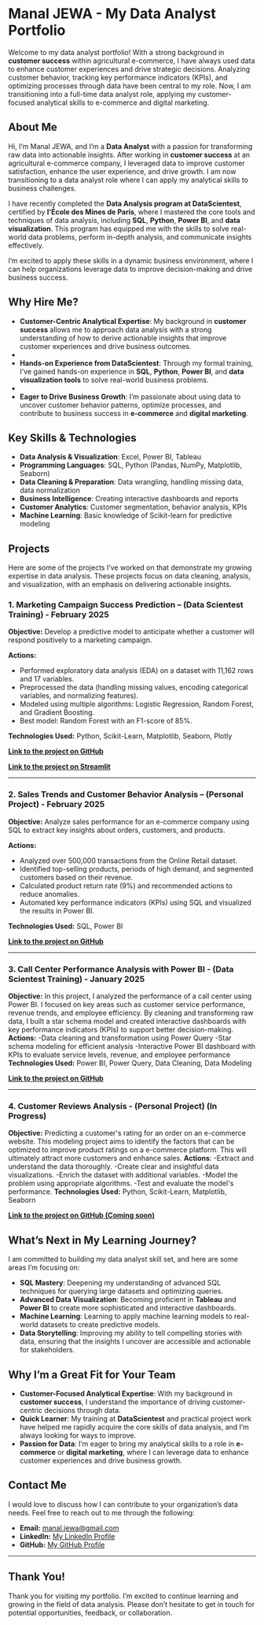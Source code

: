 # Manal JEWA - My Data Analyst Portfolio

Welcome to my data analyst portfolio! With a strong background in **customer success** within agricultural e-commerce, I have always used data to enhance customer experiences and drive strategic decisions. Analyzing customer behavior, tracking key performance indicators (KPIs), and optimizing processes through data have been central to my role. Now, I am transitioning into a full-time data analyst role, applying my customer-focused analytical skills to e-commerce and digital marketing.

## About Me

Hi, I’m Manal JEWA, and I’m a **Data Analyst** with a passion for transforming raw data into actionable insights. After working in **customer success** at an agricultural e-commerce company, I leveraged data to improve customer satisfaction, enhance the user experience, and drive growth. I am now transitioning to a data analyst role where I can apply my analytical skills to business challenges.

I have recently completed the **Data Analysis program at DataScientest**, certified by **l'École des Mines de Paris**, where I mastered the core tools and techniques of data analysis, including **SQL**, **Python**, **Power BI**, and **data visualization**. This program has equipped me with the skills to solve real-world data problems, perform in-depth analysis, and communicate insights effectively.

I’m excited to apply these skills in a dynamic business environment, where I can help organizations leverage data to improve decision-making and drive business success.

## Why Hire Me?

- **Customer-Centric Analytical Expertise**: My background in **customer success** allows me to approach data analysis with a strong understanding of how to derive actionable insights that improve customer experiences and drive business outcomes.
- 
- **Hands-on Experience from DataScientest**: Through my formal training, I’ve gained hands-on experience in **SQL**, **Python**, **Power BI**, and **data visualization tools** to solve real-world business problems.
- 
- **Eager to Drive Business Growth**: I’m passionate about using data to uncover customer behavior patterns, optimize processes, and contribute to business success in **e-commerce** and **digital marketing**.

## Key Skills & Technologies

- **Data Analysis & Visualization**: Excel, Power BI, Tableau
- **Programming Languages**: SQL, Python (Pandas, NumPy, Matplotlib, Seaborn)
- **Data Cleaning & Preparation**: Data wrangling, handling missing data, data normalization
- **Business Intelligence**: Creating interactive dashboards and reports
- **Customer Analytics**: Customer segmentation, behavior analysis, KPIs
- **Machine Learning**: Basic knowledge of Scikit-learn for predictive modeling

## Projects

Here are some of the projects I’ve worked on that demonstrate my growing expertise in data analysis. These projects focus on data cleaning, analysis, and visualization, with an emphasis on delivering actionable insights.

### 1. Marketing Campaign Success Prediction – (Data Scientest Training) - February 2025

**Objective:** Develop a predictive model to anticipate whether a customer will respond positively to a marketing campaign.

**Actions:**
- Performed exploratory data analysis (EDA) on a dataset with 11,162 rows and 17 variables.
- Preprocessed the data (handling missing values, encoding categorical variables, and normalizing features).
- Modeled using multiple algorithms: Logistic Regression, Random Forest, and Gradient Boosting.
- Best model: Random Forest with an F1-score of 85%.
  
**Technologies Used:** Python, Scikit-Learn, Matplotlib, Seaborn, Plotly

**[Link to the project on GitHub](https://github.com/Manal-art-coder/DataScientest_Project)**

**[Link to the project on Streamlit](https://datascientestproject-bankmarketing.streamlit.app/)**

---

### 2. Sales Trends and Customer Behavior Analysis – (Personal Project) - February 2025

**Objective:** Analyze sales performance for an e-commerce company using SQL to extract key insights about orders, customers, and products.

**Actions:**
- Analyzed over 500,000 transactions from the Online Retail dataset.
- Identified top-selling products, periods of high demand, and segmented customers based on their revenue.
- Calculated product return rate (9%) and recommended actions to reduce anomalies.
- Automated key performance indicators (KPIs) using SQL and visualized the results in Power BI.
  
**Technologies Used:** SQL, Power BI

**[Link to the project on GitHub](https://github.com/Manal-art-coder/Online-retail-Project)**

---

### 3. Call Center Performance Analysis with Power BI - (Data Scientest Training) - January 2025

**Objective:** In this project, I analyzed the performance of a call center using Power BI. I focused on key areas such as customer service performance, revenue trends, and employee efficiency. By cleaning and transforming raw data, I built a star schema model and created interactive dashboards with key performance indicators (KPIs) to support better decision-making.
**Actions:**
-Data cleaning and transformation using Power Query
-Star schema modeling for efficient analysis
-Interactive Power BI dashboard with KPIs to evaluate service levels, revenue, and employee performance
**Technologies Used:** Power BI, Power Query, Data Cleaning, Data Modeling

**[Link to the project on GitHub](https://github.com/Manal-art-coder/PowerBI-CallCenter)**

---

### 4. **Customer Reviews Analysis** - (Personal Project) (In Progress)

**Objective:** Predicting a customer's rating for an order on an e-commerce website.
This modeling project aims to identify the factors that can be optimized to improve product ratings on a e-commerce platform. This will ultimately attract more customers and enhance sales.
**Actions**:
-Extract and understand the data thoroughly.
-Create clear and insightful data visualizations.
-Enrich the dataset with additional variables.
-Model the problem using appropriate algorithms.
-Test and evaluate the model's performance.
**Technologies Used:** Python, Scikit-Learn, Matplotlib, Seaborn

**[Link to the project on GitHub (Coming soon)](#)**


## What’s Next in My Learning Journey?

I am committed to building my data analyst skill set, and here are some areas I’m focusing on:

- **SQL Mastery**: Deepening my understanding of advanced SQL techniques for querying large datasets and optimizing queries.
- **Advanced Data Visualization**: Becoming proficient in **Tableau** and **Power BI** to create more sophisticated and interactive dashboards.
- **Machine Learning**: Learning to apply machine learning models to real-world datasets to create predictive models.
- **Data Storytelling**: Improving my ability to tell compelling stories with data, ensuring that the insights I uncover are accessible and actionable for stakeholders.

## Why I’m a Great Fit for Your Team

- **Customer-Focused Analytical Expertise**: With my background in **customer success**, I understand the importance of driving customer-centric decisions through data.
- **Quick Learner**: My training at **DataScientest** and practical project work have helped me rapidly acquire the core skills of data analysis, and I’m always looking for ways to improve.
- **Passion for Data**: I’m eager to bring my analytical skills to a role in **e-commerce** or **digital marketing**, where I can leverage data to enhance customer experiences and drive business growth.


## Contact Me

I would love to discuss how I can contribute to your organization’s data needs. Feel free to reach out to me through the following:

- **Email:** manal.jewa@gmail.com
- **LinkedIn:** [My LinkedIn Profile](https://www.linkedin.com/in/manaljewa/)
- **GitHub:** [My GitHub Profile](https://github.com/Manal-art-coder)

---

## Thank You!

Thank you for visiting my portfolio. I’m excited to continue learning and growing in the field of data analysis. Please don’t hesitate to get in touch for potential opportunities, feedback, or collaboration.




